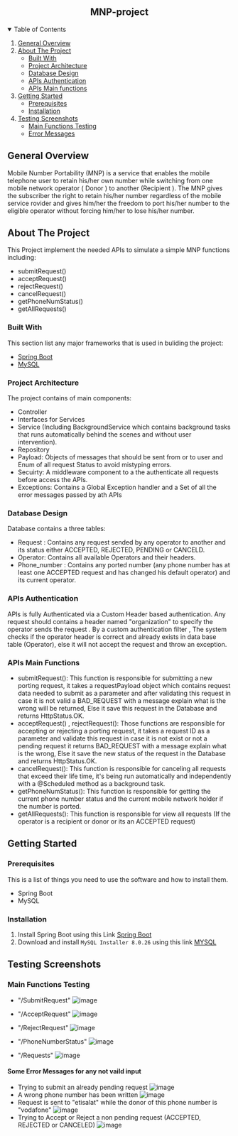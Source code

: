 <!-- PROJECT LOGO -->
<br />
<p align="center">
  
  <h2 align="center">MNP-project</h2>


<!-- TABLE OF CONTENTS -->
<details open="open">
  <summary>Table of Contents</summary>
  <ol>
    <li>
     <a href="#general-overview">General Overview</a>
    </li>
    <li>
      <a href="#about-the-project">About The Project</a>
      <ul>
        <li><a href="#built-with">Built With</a></li>
        <li><a href="#project-architecture">Project Architecture</a></li>
        <li><a href="#database-design">Database Design</a></li>
        <li><a href="#apis-authentication">APIs Authentication</a></li>
        <li><a href="#apis-main-functions">APIs Main functions</a></li>
      </ul>
    </li>
    <li>
      <a href="#getting-started">Getting Started</a>
      <ul>
        <li><a href="#prerequisites">Prerequisites</a></li>
        <li><a href="#installation">Installation</a></li>
      </ul>
    </li>
    <li>
      <a href="#testing-screenshots">Testing Screenshots</a>
      <ul>
        <li><a href="#main-functions-testing">Main Functions Testing</a></li>
        <li><a href="#some-error-messages-for-any-not-vaild-input">Error Messages</a></li>
      </ul>
    </li>
  </ol>
</details>

<!-- GENERAL OVERVIEW -->
## General Overview
Mobile Number Portability (MNP) is a service that enables the mobile telephone user to retain his/her own number while switching from one mobile network operator ( Donor ) to another (Recipient ). The MNP gives the subscriber the right to retain his/her number regardless of the mobile service rovider and gives him/her the freedom to port his/her number to the eligible operator without forcing him/her to lose his/her number.

<!-- ABOUT THE PROJECT -->
## About The Project
This Project implement the needed APIs to simulate a simple MNP functions including:
* submitRequest()
* acceptRequest()
* rejectRequest()
* cancelRequest()
* getPhoneNumStatus()
* getAllRequests()

### Built With

This section list any major frameworks that is used in buliding the project:
* [Spring Boot](https://spring.io/)
* [MySQL](https://www.mysql.com/)

### Project Architecture
The project contains of main components:
* Controller
* Interfaces for Services
* Service (Including BackgroundService which contains background tasks that runs automatically behind the scenes and without user intervention).
* Repository
* Payload: Objects of messages that should be sent from or to user and Enum of all request Status to avoid mistyping errors.
* Secuirty: A middleware component to a the authenticate all requests before access the APIs.
* Exceptions: Contains a Global Exception handler and a Set of all the error messages passed by ath APIs

### Database Design
Database contains a three tables:
* Request : Contains any request sended by any operator to another and its status either ACCEPTED, REJECTED, PENDING or CANCELD.
* Operator: Contains all available Operators and their headers.
* Phone_number : Contains any ported number (any phone number has at least one ACCEPTED request and has changed his default operator) and its current operator.
### APIs Authentication
APIs is fully Authenticated via a Custom Header based authentication. Any request should contains a header named "organization" to specify the operator sends the request . By a custom authentication filter , The system checks if the operator header is correct and already exists in data base table (Operator), else it will not accept the request and throw an exception.

### APIs Main Functions
* submitRequest(): This function is responsible for submitting a new porting request, it takes a requestPayload object which contains request data needed to submit as a parameter and after validating this request in case it is not valid a BAD_REQUEST with a message explain what is the wrong will be returned, Else it save this request in the Database and returns HttpStatus.OK.
* acceptRequest() , rejectRequest(): Those functions are responsible for accepting or rejecting a porting request, it takes a request ID as a parameter and validate this request in case it is not exist or not a pending request it returns BAD_REQUEST with a message explain what is the wrong, Else it save the new status of the request in the Database and returns HttpStatus.OK.
* cancelRequest(): This function is responsible for canceling all requests that exceed their life time, it's being run automatically and independently with a @Scheduled method as a background task.
* getPhoneNumStatus(): This function is responsible for getting the current phone number status and the current mobile network holder if the number is ported.
* getAllRequests(): This function is responsible for view all requests (If the operator is a recipient or donor or its an ACCEPTED request)


<!-- GETTING STARTED -->
## Getting Started


### Prerequisites

This is a list of things you need to use the software and how to install them.
* Spring Boot
* MySQL

### Installation

1. Install Spring Boot using this Link [Spring Boot](https://docs.spring.io/spring-boot/docs/current/reference/html/getting-started.html)
2. Download and install ```MySQL Installer 8.0.26``` using this link [MYSQL](https://dev.mysql.com/downloads/installer/)  


<!-- TESTING SCREENSHOTS -->
## Testing Screenshots


### Main Functions Testing
* "/SubmitRequest"
![image](https://user-images.githubusercontent.com/36490859/141047291-e5f16976-9d7c-4309-a00c-9e5aed143597.png)

* "/AcceptRequest"
![image](https://user-images.githubusercontent.com/36490859/141047319-7f370ed6-b04c-4ec4-a90d-a4d72b244cbc.png)

* "/RejectRequest"
![image](https://user-images.githubusercontent.com/36490859/141048008-fde34def-e2bf-43b7-9cb4-4b6b30a08ab0.png)

* "/PhoneNumberStatus"
![image](https://user-images.githubusercontent.com/36490859/141047588-54c4a258-e221-46ba-9412-fd3699dcae16.png)

* "/Requests"
![image](https://user-images.githubusercontent.com/36490859/141046929-b86abcdb-410f-40de-9afb-d1efda162f01.png)

#### Some Error Messages for any not vaild input
* Trying to submit an already pending request
![image](https://user-images.githubusercontent.com/36490859/141047690-57f77ef0-86cb-497a-803c-a8c1eb67dcf7.png)
* A wrong phone number has been written 
![image](https://user-images.githubusercontent.com/36490859/141047711-a7305bb6-2715-4493-9759-4f9395c8a97e.png)
* Request is sent to "etisalat" while the donor of this phone number is "vodafone"
![image](https://user-images.githubusercontent.com/36490859/141047739-0ec64368-a8ea-4f60-9aa9-e0310db7ba50.png)
* Trying to Accept or Reject a non pending request (ACCEPTED, REJECTED or CANCELED)
![image](https://user-images.githubusercontent.com/36490859/141048990-f5059494-8535-4072-85a3-7946a244fd26.png)




